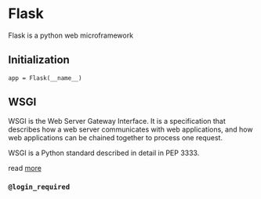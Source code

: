 # Flask

Flask is a python web microframework

## Initialization
`app = Flask(__name__)`

## WSGI

WSGI is the Web Server Gateway Interface. It is a specification that describes how a web server communicates with web applications, and how web applications can be chained together to process one request.

WSGI is a Python standard described in detail in PEP 3333.

read [more](https://wsgi.readthedocs.io/en/latest/learn.html)

### `@login_required`
